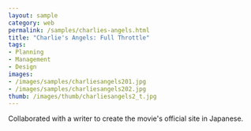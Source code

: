 ```yaml
---
layout: sample
category: web
permalink: /samples/charlies-angels.html
title: "Charlie's Angels: Full Throttle"
tags:
- Planning
- Management
- Design
images:
- /images/samples/charliesangels201.jpg
- /images/samples/charliesangels202.jpg
thumb: /images/thumb/charliesangels2_t.jpg
---
```

Collaborated with a writer to create the movie's official site in Japanese.
